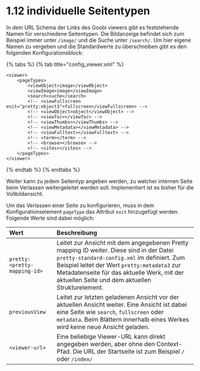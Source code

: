 # 1.12 individuelle Seitentypen

In dem URL Schema der Links des Goobi viewers gibt es feststehende Namen für verschiedene Seitentypen. Die Bildanzeige befindet sich zum Beispiel immer unter `/image/` und die Suche unter `/search/`. Um hier eigene Namen zu vergeben und die Standardwerte zu überschreiben gibt es den folgenden Konfigurationsblock:

{% tabs %}
{% tab title="config\_viewer.xml" %}
```markup
<viewer>
    <pageTypes>
        <viewObject>image</viewObject>
        <viewImage>image</viewImage>
        <search>suche</search>
        <!-- <viewFullscreen exit="pretty:object3">fullscreen</viewFullscreen> -->
        <!-- <viewObject>object</viewObject> -->
        <!-- <viewToc></viewToc> -->
        <!-- <viewThumbs></viewThumbs> -->
        <!-- <viewMetadata></viewMetadata> -->
        <!-- <viewFulltext></viewFulltext> -->
        <!-- <term></term> -->
        <!-- <browse></browse> -->
        <!-- <sites></sites> -->
    </pageTypes>
</viewer>
```
{% endtab %}
{% endtabs %}

Weiter kann zu jedem Seitentyp angeben werden, zu welcher internen Seite beim Verlassen weitergeleitet werden soll. Implementiert ist es bisher für die Vollbildansicht.

Um das Verlassen einer Seite zu konfigurieren, muss in dem Konfigurationselement `pageType` das Attribut `exit` hinzugefügt werden. Folgende Werte sind dabei möglich:

| Wert | Beschreibung |
| :--- | :--- |
| `pretty:<pretty-mapping-id>` | Leitet zur Ansicht mit dem angegebenen Pretty mapping ID weiter. Diese sind in der Datei `pretty-standard-config.xml` im definiert. Zum Beispiel leitet der Wert `pretty:metadata3` zur Metadatenseite für das aktuelle Werk, mit der aktuellen Seite und dem aktuellen Strukturelement. |
| `previousView` | Leitet zur letzten geladenen Ansicht vor der aktuellen Ansicht weiter. Eine Ansicht ist dabei eine Seite wie `search`, `fullscreen` oder `metadata`. Beim Blättern innerhalb eines Werkes wird keine neue Ansicht geladen. |
| `<viewer-url>` | Eine beliebige Viewer-URL kann direkt angegeben werden, aber ohne den Context-Pfad. Die URL der Startseite ist zum Beispiel `/` oder `/index/` |

